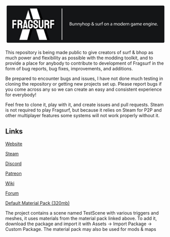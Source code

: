 ![Fragsurf Logo](cover.png)

This repository is being made public to give creators of surf & bhop as much power and flexibility as possible with the modding toolkit, and to provide a place for anybody to contribute to development of Fragsurf in the form of bug reports, bug fixes, improvements, and additions.

Be prepared to encounter bugs and issues, I have not done much testing in cloning the repository or getting new projects set up.  Please report bugs if you come across any so we can create an easy and consistent experience for everybody!

Feel free to clone it, play with it, and create issues and pull requests.  Steam is not required to play Fragsurf, but because it relies on Steam for P2P and other multiplayer features some systems will not work properly without it.

## Links

[Website](https://fragsurf.com)

[Steam](https://store.steampowered.com/app/1033410/Fragsurf/)

[Discord](https://discord.com/invite/P9YPvCa)

[Patreon](https://www.patreon.com/Fragsurf)

[Wiki](https://wiki.fragsurf.com)

[Forum](https://forum.fragsurf.com)

[Default Material Pack (320mb)](http://fragsurf.com/Default%20Material%20Pack.unitypackage)


The project contains a scene named TestScene with various triggers and meshes, it uses materials from the material pack linked above.  To add it, download the package and import it with Assets -> Import Package -> Custom Package.  The material pack may also be used for mods & maps
